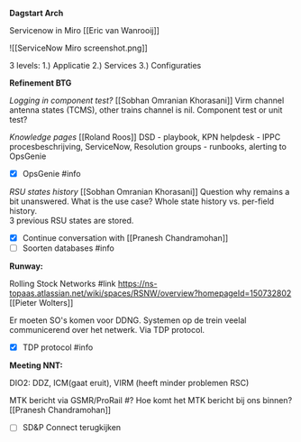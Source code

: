 **Dagstart Arch**

Servicenow in Miro [[Eric van Wanrooij]]

![[ServiceNow Miro screenshot.png]]

3 levels:
1.) Applicatie
2.) Services
3.) Configuraties

**Refinement BTG**

_Logging in component test?_ [[Sobhan Omranian Khorasani]]
Virm channel antenna states (TCMS), other trains channel is nil.
Component test or unit test? 

_Knowledge pages_ [[Roland Roos]]
DSD - playbook, KPN helpdesk - IPPC procesbeschrijving, ServiceNow, Resolution groups - runbooks, alerting to OpsGenie

- [x] OpsGenie #info

_RSU states history_ [[Sobhan Omranian Khorasani]]
Question why remains a bit unanswered. What is the use case?
Whole state history vs. per-field history.  
3 previous RSU states are stored.

- [x] Continue conversation with [[Pranesh Chandramohan]]
- [ ] Soorten databases #info

**Runway:**

Rolling Stock Networks #link https://ns-topaas.atlassian.net/wiki/spaces/RSNW/overview?homepageId=150732802 [[Pieter Wolters]]

Er moeten SO's komen voor DDNG. Systemen op de trein veelal communicerend over het netwerk. Via TDP protocol.

- [x] TDP protocol #info


**Meeting NNT:**

DIO2: DDZ, ICM(gaat eruit), VIRM (heeft minder problemen RSC)

MTK bericht via GSMR/ProRail
#? Hoe komt het MTK bericht bij ons binnen? [[Pranesh Chandramohan]]

- [ ] SD&P Connect terugkijken
